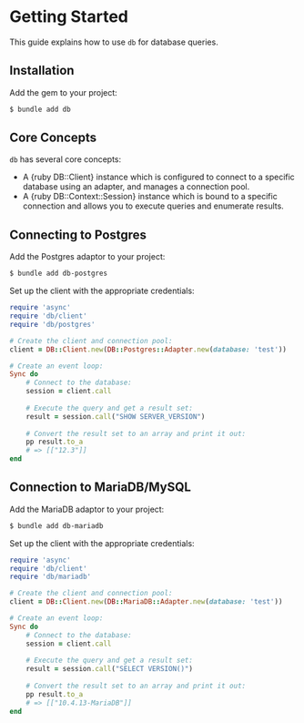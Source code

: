# Getting Started

This guide explains how to use `db` for database queries.

## Installation

Add the gem to your project:

~~~ bash
$ bundle add db
~~~

## Core Concepts

`db` has several core concepts:

- A {ruby DB::Client} instance which is configured to connect to a specific database using an adapter, and manages a connection pool.
- A {ruby DB::Context::Session} instance which is bound to a specific connection and allows you to execute queries and enumerate results.

## Connecting to Postgres

Add the Postgres adaptor to your project:

~~~ bash
$ bundle add db-postgres
~~~

Set up the client with the appropriate credentials:

~~~ ruby
require 'async'
require 'db/client'
require 'db/postgres'

# Create the client and connection pool:
client = DB::Client.new(DB::Postgres::Adapter.new(database: 'test'))

# Create an event loop:
Sync do
	# Connect to the database:
	session = client.call
	
	# Execute the query and get a result set:
	result = session.call("SHOW SERVER_VERSION")
	
	# Convert the result set to an array and print it out:
	pp result.to_a
	# => [["12.3"]]
end
~~~

## Connection to MariaDB/MySQL

Add the MariaDB adaptor to your project:

~~~ bash
$ bundle add db-mariadb
~~~

Set up the client with the appropriate credentials:

~~~ ruby
require 'async'
require 'db/client'
require 'db/mariadb'

# Create the client and connection pool:
client = DB::Client.new(DB::MariaDB::Adapter.new(database: 'test'))

# Create an event loop:
Sync do
	# Connect to the database:
	session = client.call
	
	# Execute the query and get a result set:
	result = session.call("SELECT VERSION()")
	
	# Convert the result set to an array and print it out:
	pp result.to_a
	# => [["10.4.13-MariaDB"]]
end
~~~
